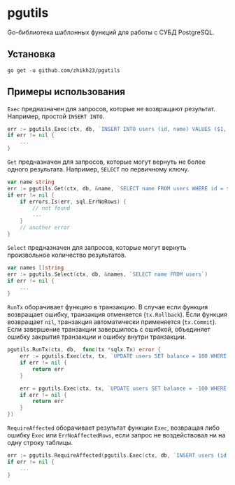 # pgutils

Go-библиотека шаблонных функций для работы с СУБД PostgreSQL.

## Установка

```shell
go get -u github.com/zhikh23/pgutils
```

## Примеры использования

`Exec` предназначен для запросов, которые не возвращают результат.
Например, простой `INSERT INTO`.

```go
err := pgutils.Exec(ctx, db, `INSERT INTO users (id, name) VALUES ($1, $2)`, 1, "John")
if err != nil {
    ...
}
```

`Get` предназначен для запросов, которые могут вернуть не более одного результата.
Например, `SELECT` по первичному ключу.

```go
var name string
err := pgutils.Get(ctx, db, &name, `SELECT name FROM users WHERE id = $1`, 1)
if err != nil {
    if errors.Is(err, sql.ErrNoRows) {
        // not found
        ...
    }
    // another error
}
```

`Select` предназначен для запросов, которые могут вернуть произвольное количество результатов.

```go
var names []string
err := pgutils.Select(ctx, db, &names, `SELECT name FROM users`)
if err != nil {
    ...
}
```

`RunTx` оборачивает функцию в транзакцию.
В случае если функция возвращает ошибку, транзакция отменяется (`tx.Rollback`).
Если функция возвращает `nil`, транзакция автоматически применяется (`tx.Commit`).
Если завершение транзакции завершилось с ошибкой, объединяет ошибку закрытия транзакции и ошибку внутри транзакции.

```go
pgutils.RunTx(ctx, db,  func(tx *sqlx.Tx) error {
    err := pgutils.Exec(ctx, tx, `UPDATE users SET balance = 100 WHERE name = "Bob"`)
	if err != nil {
        return err
    }

    err = pgutils.Exec(ctx, tx, `UPDATE users SET balance = -100 WHERE name = "John"`)
	if err != nil {
        return err
    }
})
```

`RequireAffected` оборачивает результат функции `Exec`, возвращая либо ошибку `Exec` или `ErrNoAffectedRows`, 
если запрос не воздействовал ни на одну строку таблицы.

```go
err := pgutils.RequireAffected(pgutils.Exec(ctx, db, `INSERT users (id, name) VALUES ($1, $2)`, 1, "John"));
if err != nil {
    ...
}
```
